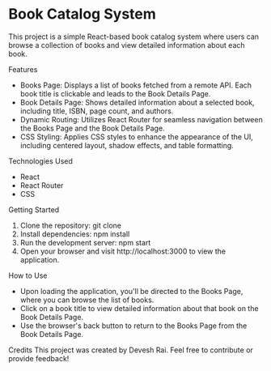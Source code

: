 # Book Catalog System

This project is a simple React-based book catalog system where users can browse a collection of books and view detailed information about each book.

Features
+ Books Page: Displays a list of books fetched from a remote API. Each book title is clickable and leads to the Book Details Page.
+	Book Details Page: Shows detailed information about a selected book, including title, ISBN, page count, and authors.
+ Dynamic Routing: Utilizes React Router for seamless navigation between the Books Page and the Book Details Page.
+ CSS Styling: Applies CSS styles to enhance the appearance of the UI, including centered layout, shadow effects, and table formatting.

Technologies Used
- React
- React Router
- CSS

Getting Started
1.	Clone the repository: git clone <repository-url> 
2.	Install dependencies: npm install 
3.	Run the development server: npm start 
4.	Open your browser and visit http://localhost:3000 to view the application.

How to Use
+	Upon loading the application, you'll be directed to the Books Page, where you can browse the list of books.
+	Click on a book title to view detailed information about that book on the Book Details Page.
+	Use the browser's back button to return to the Books Page from the Book Details Page.

Credits
This project was created by Devesh Rai. Feel free to contribute or provide feedback!
